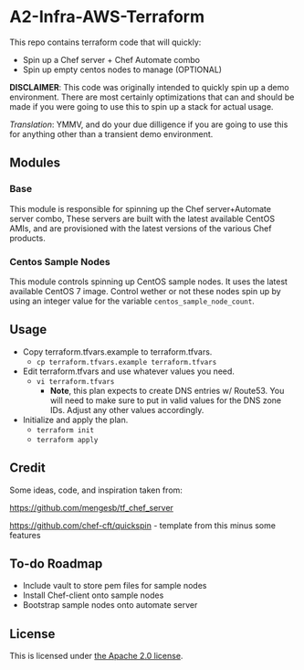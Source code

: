 # A2-Infra-AWS-Terraform
This repo contains terraform code that will quickly:
- Spin up a Chef server + Chef Automate combo
- Spin up empty centos nodes to manage (OPTIONAL)

**DISCLAIMER**:  This code was originally intended to quickly spin up a demo environment.  There are most certainly optimizations that can and should be made if you were going to use this to spin up a stack for actual usage.

*Translation*:  YMMV, and do your due dilligence if you are going to use this for anything other than a transient demo environment.

## Modules
### Base
This module is responsible for spinning up the Chef server+Automate server combo, These servers are built with the latest available CentOS AMIs, and are provisioned with the latest versions of the various Chef products.

### Centos Sample Nodes
This module controls spinning up CentOS sample nodes.  It uses the latest available CentOS 7 image.  Control wether or not these nodes spin up by using an integer value for the variable `centos_sample_node_count`.

## Usage
- Copy terraform.tfvars.example to terraform.tfvars.
  - `cp terraform.tfvars.example terraform.tfvars`
- Edit terraform.tfvars and use whatever values you need.
  - `vi terraform.tfvars`
    - **Note**, this plan expects to create DNS entries w/ Route53.  You will need to make sure to put in valid values for the DNS zone IDs.  Adjust any other values accordingly.
- Initialize and apply the plan.
  - `terraform init`
  - `terraform apply`

## Credit
Some ideas, code, and inspiration taken from:

https://github.com/mengesb/tf_chef_server

https://github.com/chef-cft/quickspin - template from this minus some features

## To-do Roadmap
- Include vault to store pem files for sample nodes
- Install Chef-client onto sample nodes
- Bootstrap sample nodes onto automate server

## License
This is licensed under [the Apache 2.0 license](https://www.apache.org/licenses/LICENSE-2.0).
